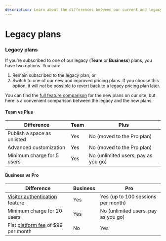 ```yaml
---
description: Learn about the differences between our current and legacy plans.
---
```


# Legacy plans

### Legacy plans

If you’re subscribed to one of our legacy (**Team** or **Business**) plans, you have two options. You can:

1. Remain subscribed to the legacy plan; or
2. Switch to one of our new and improved pricing plans. If you choose this option, it will _not_ be possible to revert back to a legacy pricing plan later.

You can find the [full feature comparison](https://www.gitbook.com/pricing) for the new plans on our site, but here is a convenient comparison between the legacy and the new plans:

#### Team vs Plus

| Difference                  | Team | Plus                                |
| --------------------------- | ---- | ----------------------------------- |
| Publish a space as unlisted | Yes  | No (moved to the Pro plan)          |
| Advanced customization      | Yes  | No (moved to the Pro plan)          |
| Minimum charge for 5 users  | Yes  | No (unlimited users, pay as you go) |

#### Business vs Pro

| Difference                                                                                                  | Business | Pro                                 |
| ----------------------------------------------------------------------------------------------------------- | -------- | ----------------------------------- |
| [Visitor authentication](../../published-documentation/publish-a-docs-site/visitor-authentication/) feature | Yes      | Yes (up to 100 sessions per month)  |
| Minimum charge for 20 users                                                                                 | Yes      | No (unlimited users, pay as you go) |
| Flat [platform fee](legacy-plans.md#platform-fee) of $99 per month                                          | No       | Yes                                 |
